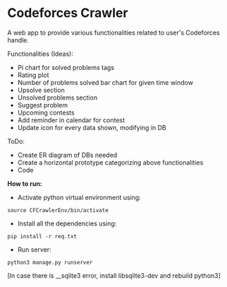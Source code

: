# Codeforces Crawler
A web app to provide various functionalities related to user's Codeforces handle.

Functionalities (Ideas):
- Pi chart for solved problems tags
- Rating plot
- Number of problems solved bar chart for given time window
- Upsolve section
- Unsolved problems section
- Suggest problem
- Upcoming contests
- Add reminder in calendar for contest
- Update icon for every data shown, modifying in DB

ToDo:
- Create ER diagram of DBs needed
- Create a horizontal prototype categorizing above functionalities
- Code

**How to run:**
- Activate python virtual environment using:
```
source CFCrawlerEnv/bin/activate
```
- Install all the dependencies using:
```
pip install -r req.txt
```
- Run server:
```
python3 manage.py runserver
```
[In case there is __sqlite3 error, install libsqlite3-dev and rebuild python3]